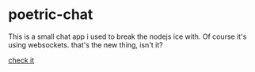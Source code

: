 # poetric-chat

This is a small chat app i used to break the nodejs ice with. Of course it's using websockets. that's the new thing, isn't it?

<a href="http://chat.kerkstra.me/">check it</a>
